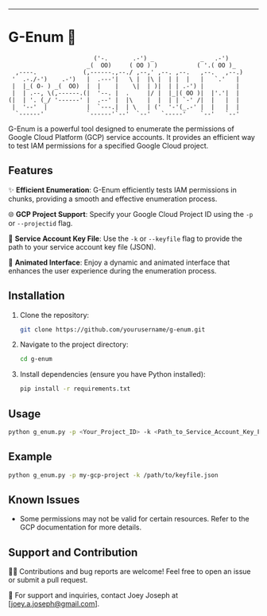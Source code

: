 ---

# G-Enum 🚀

```
                        ('-.       .-') _             _   .-')    
                      _(  OO)     ( OO ) )           ( '.( OO )_  
  ,----.             (,------.,--./ ,--,' ,--. ,--.   ,--.   ,--.)
 '  .-./-')    .-')   |  .---'|   \ |  |\ |  | |  |   |   `.'   | 
 |  |_( O- ) _(  OO)  |  |    |    \|  | )|  | | .-') |         | 
 |  | .--, \(,------.(|  '--. |  .     |/ |  |_|( OO )|  |'.'|  | 
(|  | '. (_/ '------' |  .--' |  |\    |  |  | | `-' /|  |   |  | 
 |  '--'  |           |  `---.|  | \   | ('  '-'(_.-' |  |   |  | 
  `------'            `------'`--'  `--'   `-----'    `--'   `--' 

```
G-Enum is a powerful tool designed to enumerate the permissions of Google Cloud Platform (GCP) service accounts. It provides an efficient way to test IAM permissions for a specified Google Cloud project.

## Features

✨ **Efficient Enumeration**: G-Enum efficiently tests IAM permissions in chunks, providing a smooth and effective enumeration process.

🌐 **GCP Project Support**: Specify your Google Cloud Project ID using the `-p` or `--projectid` flag.

🔑 **Service Account Key File**: Use the `-k` or `--keyfile` flag to provide the path to your service account key file (JSON).

🚀 **Animated Interface**: Enjoy a dynamic and animated interface that enhances the user experience during the enumeration process.

## Installation

1. Clone the repository:
   ```bash
   git clone https://github.com/yourusername/g-enum.git
   ```

2. Navigate to the project directory:
   ```bash
   cd g-enum
   ```

3. Install dependencies (ensure you have Python installed):
   ```bash
   pip install -r requirements.txt
   ```

## Usage

```bash
python g_enum.py -p <Your_Project_ID> -k <Path_to_Service_Account_Key_File.json>
```

## Example

```bash
python g_enum.py -p my-gcp-project -k /path/to/keyfile.json
```

## Known Issues

- Some permissions may not be valid for certain resources. Refer to the GCP documentation for more details.

## Support and Contribution

👩‍💻 Contributions and bug reports are welcome! Feel free to open an issue or submit a pull request.

📧 For support and inquiries, contact Joey Joseph at [joey.a.joseph@gmail.com].

